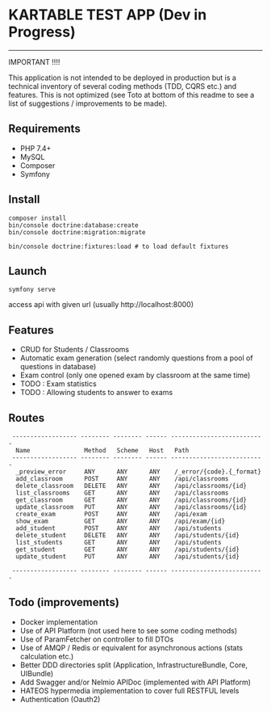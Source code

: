 # KARTABLE TEST APP (Dev in Progress)
---

IMPORTANT !!!! 

This application is not intended to be deployed in production but is a technical inventory 
of several coding methods (TDD, CQRS etc.) and features. This is not optimized (see Toto at bottom of this readme
to see a list of suggestions / improvements to be made).

## Requirements 

- PHP 7.4+
- MySQL
- Composer
- Symfony

## Install 

```
composer install
bin/console doctrine:database:create
bin/console doctrine:migration:migrate

bin/console doctrine:fixtures:load # to load default fixtures
```

## Launch

```
symfony serve
```

access api with given url (usually http://localhost:8000)

## Features 

- CRUD for Students / Classrooms
- Automatic exam generation (select randomly questions from a pool of questions in database)
- Exam control (only one opened exam by classroom at the same time)
- TODO : Exam statistics
- TODO : Allowing students to answer to exams

## Routes

```
 ------------------ -------- -------- ------ --------------------------
  Name               Method   Scheme   Host   Path                     
 ------------------ -------- -------- ------ --------------------------
  _preview_error     ANY      ANY      ANY    /_error/{code}.{_format}
  add_classroom      POST     ANY      ANY    /api/classrooms
  delete_classroom   DELETE   ANY      ANY    /api/classrooms/{id}
  list_classrooms    GET      ANY      ANY    /api/classrooms
  get_classroom      GET      ANY      ANY    /api/classrooms/{id}
  update_classroom   PUT      ANY      ANY    /api/classrooms/{id}
  create_exam        POST     ANY      ANY    /api/exam
  show_exam          GET      ANY      ANY    /api/exam/{id}
  add_student        POST     ANY      ANY    /api/students
  delete_student     DELETE   ANY      ANY    /api/students/{id}
  list_students      GET      ANY      ANY    /api/students
  get_student        GET      ANY      ANY    /api/students/{id}
  update_student     PUT      ANY      ANY    /api/students/{id}

 ------------------ -------- -------- ------ --------------------------

```


## Todo (improvements)

- Docker implementation
- Use of API Platform (not used here to see some coding methods)
- Use of ParamFetcher on controller to fill DTOs
- Use of AMQP / Redis or equivalent for asynchronous actions (stats calculation etc.)
- Better DDD directories split (Application, InfrastructureBundle, Core, UIBundle)
- Add Swagger and/or Nelmio APIDoc (implemented with API Platform)
- HATEOS hypermedia implementation to cover full RESTFUL levels
- Authentication (Oauth2)

